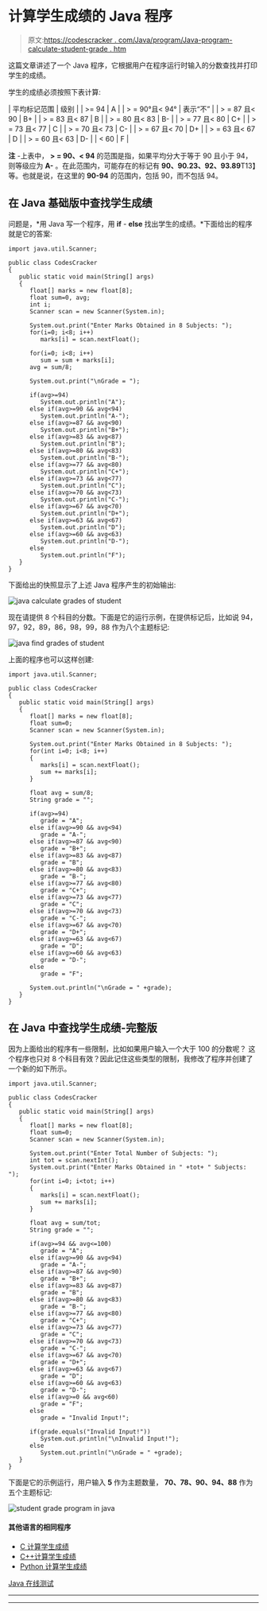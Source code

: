 # 计算学生成绩的 Java 程序

> 原文:[https://codescracker . com/Java/program/Java-program-calculate-student-grade . htm](https://codescracker.com/java/program/java-program-calculate-student-grade.htm)

这篇文章讲述了一个 Java 程序，它根据用户在程序运行时输入的分数查找并打印学生的成绩。

学生的成绩必须按照下表计算:

| 平均标记范围 | 级别 |
| >= 94 | A |
| > = 90°且< 94° | 表示“不” |
| > = 87 且< 90 | B+ |
| > = 83 且< 87 | B |
| > = 80 且< 83 | B- |
| > = 77 且< 80 | C+ |
| > = 73 且< 77 | C |
| > = 70 且< 73 | C- |
| > = 67 且< 70 | D+ |
| > = 63 且< 67 | D |
| > = 60 且< 63 | D- |
| < 60 | F |

**注** -上表中， **> = 90、< 94** 的范围是指，如果平均分大于等于 90 且小于 94，则等级应为 **A-** 。在此范围内，可能存在的标记有 **90、90.23、92、93.89**T13】等。也就是说，在这里的 **90-94** 的范围内，包括 90，而不包括 94。

## 在 Java 基础版中查找学生成绩

问题是，*用 Java 写一个程序，用 **if** - **else** 找出学生的成绩。*下面给出的程序 就是它的答案:

```
import java.util.Scanner;

public class CodesCracker
{
   public static void main(String[] args)
   {
      float[] marks = new float[8];
      float sum=0, avg;
      int i;
      Scanner scan = new Scanner(System.in);

      System.out.print("Enter Marks Obtained in 8 Subjects: ");
      for(i=0; i<8; i++)
         marks[i] = scan.nextFloat();

      for(i=0; i<8; i++)
         sum = sum + marks[i];
      avg = sum/8;

      System.out.print("\nGrade = ");

      if(avg>=94)
         System.out.println("A");
      else if(avg>=90 && avg<94)
         System.out.println("A-");
      else if(avg>=87 && avg<90)
         System.out.println("B+");
      else if(avg>=83 && avg<87)
         System.out.println("B");
      else if(avg>=80 && avg<83)
         System.out.println("B-");
      else if(avg>=77 && avg<80)
         System.out.println("C+");
      else if(avg>=73 && avg<77)
         System.out.println("C");
      else if(avg>=70 && avg<73)
         System.out.println("C-");
      else if(avg>=67 && avg<70)
         System.out.println("D+");
      else if(avg>=63 && avg<67)
         System.out.println("D");
      else if(avg>=60 && avg<63)
         System.out.println("D-");
      else
         System.out.println("F");
   }
}
```

下面给出的快照显示了上述 Java 程序产生的初始输出:

![java calculate grades of student](../Images/71882f5411feafc44d2bbe7d595625c4.png)

现在请提供 8 个科目的分数。下面是它的运行示例，在提供标记后，比如说 94，97，92，89，86，98，99，88 作为八个主题标记:

![java find grades of student](../Images/975965530e508d9ad6f0e08bdb4388b0.png)

上面的程序也可以这样创建:

```
import java.util.Scanner;

public class CodesCracker
{
   public static void main(String[] args)
   {
      float[] marks = new float[8];
      float sum=0;
      Scanner scan = new Scanner(System.in);

      System.out.print("Enter Marks Obtained in 8 Subjects: ");
      for(int i=0; i<8; i++)
      {
         marks[i] = scan.nextFloat();
         sum += marks[i];
      }

      float avg = sum/8;
      String grade = "";

      if(avg>=94)
         grade = "A";
      else if(avg>=90 && avg<94)
         grade = "A-";
      else if(avg>=87 && avg<90)
         grade = "B+";
      else if(avg>=83 && avg<87)
         grade = "B";
      else if(avg>=80 && avg<83)
         grade = "B-";
      else if(avg>=77 && avg<80)
         grade = "C+";
      else if(avg>=73 && avg<77)
         grade = "C";
      else if(avg>=70 && avg<73)
         grade = "C-";
      else if(avg>=67 && avg<70)
         grade = "D+";
      else if(avg>=63 && avg<67)
         grade = "D";
      else if(avg>=60 && avg<63)
         grade = "D-";
      else
         grade = "F";

      System.out.println("\nGrade = " +grade);
   }
}
```

## 在 Java 中查找学生成绩-完整版

因为上面给出的程序有一些限制，比如如果用户输入一个大于 100 的分数呢？
这个程序也只对 8 个科目有效？因此记住这些类型的限制，我修改了程序并创建了一个新的如下所示。

```
import java.util.Scanner;

public class CodesCracker
{
   public static void main(String[] args)
   {
      float[] marks = new float[8];
      float sum=0;
      Scanner scan = new Scanner(System.in);

      System.out.print("Enter Total Number of Subjects: ");
      int tot = scan.nextInt();
      System.out.print("Enter Marks Obtained in " +tot+ " Subjects: ");
      for(int i=0; i<tot; i++)
      {
         marks[i] = scan.nextFloat();
         sum += marks[i];
      }

      float avg = sum/tot;
      String grade = "";

      if(avg>=94 && avg<=100)
         grade = "A";
      else if(avg>=90 && avg<94)
         grade = "A-";
      else if(avg>=87 && avg<90)
         grade = "B+";
      else if(avg>=83 && avg<87)
         grade = "B";
      else if(avg>=80 && avg<83)
         grade = "B-";
      else if(avg>=77 && avg<80)
         grade = "C+";
      else if(avg>=73 && avg<77)
         grade = "C";
      else if(avg>=70 && avg<73)
         grade = "C-";
      else if(avg>=67 && avg<70)
         grade = "D+";
      else if(avg>=63 && avg<67)
         grade = "D";
      else if(avg>=60 && avg<63)
         grade = "D-";
      else if(avg>=0 && avg<60)
         grade = "F";
      else
         grade = "Invalid Input!";

      if(grade.equals("Invalid Input!"))
         System.out.println("\nInvalid Input!");
      else
         System.out.println("\nGrade = " +grade);
   }
}
```

下面是它的示例运行，用户输入 **5** 作为主题数量， **70、78、90、94、88** 作为五个主题标记:

![student grade program in java](../Images/d1eae346509cc31b516a36592dea46e1.png)

#### 其他语言的相同程序

*   [C 计算学生成绩](/c/program/c-program-calculate-student-grade.htm)
*   [C++计算学生成绩](/cpp/program/cpp-program-calculate-student-grade.htm)
*   [Python 计算学生成绩](/python/program/python-program-calculate-student-grade.htm)

[Java 在线测试](/exam/showtest.php?subid=1)

* * *

* * *